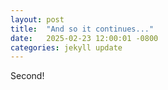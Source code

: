 ```yaml
---
layout: post
title:  "And so it continues..."
date:   2025-02-23 12:00:01 -0800
categories: jekyll update
---
```

Second!

